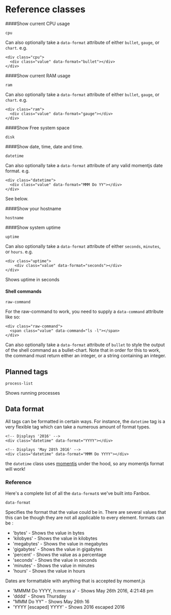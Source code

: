 
# Reference classes

####Show current CPU usage
```
cpu
```
Can also optionally take a ```data-format``` attribute of either ```bullet```, ```gauge```, or ```chart```.
e.g.
```
<div class="cpu">
  <div class="value" data-format="bullet"></div>
</div>
```

####Show current RAM usage
```
ram
```
Can also optionally take a ```data-format``` attribute of either ```bullet```, ```gauge```, or ```chart```.
e.g.
```
<div class="ram">
  <div class="value" data-format="gauge"></div>
</div>
```

####Show Free system space
```
disk
```

####Show date, time, date and time.
```
datetime
```
Can also optionally take a ```data-format``` attribute of any valid momentjs date format.
e.g.
```
<div class="datetime">
  <div class="value" data-format="MMM Do YY"></div>
</div>
```
See below.

####Show your hostname
```
hostname
```

####Show system uptime
```
uptime
```
Can also optionally take a ```data-format``` attribute of either ```seconds```, ```minutes```, or ```hours```.
e.g.
```
<div class="uptime">
    <div class="value" data-format="seconds"></div>
</div>
```
Shows uptime in seconds

#### Shell commands
```
raw-command
```

For the raw-command to work, you need to supply a ```data-command``` attribute like so:

```
<div class="raw-command">
  <span class="value" data-command="ls -l"></span>
</div>
```
Can also optionally take a ```data-format``` attribute of  ```bullet``` to style
the output of the shell command as a bullet-chart. Note that in order for this
to work, the command must return either an integer, or a string containing an integer.

## Planned tags

```
process-list
```
Shows running processes

## Data format

All tags can be formatted in certain ways. For instance, the ```datetime``` tag is a very flexible tag which can take a numerous amount of format types.

```
<!-- Displays '2016' -->
<div class="datetime" data-format="YYYY"></div>
```

```
<!-- Displays 'May 28th 2016' -->
<div class="datetime" data-format="MMM Do YYYY"></div>
```

the ```datetime``` class uses [momentjs](http://momentjs.com) under the hood, so any momentjs format will work!

### Reference

Here's a complete list of all the ```data-format```s we've built into Fanbox.

```
data-format
```

Specifies the format that the value could be in. There are several values that this can be though they are
not all applicable to every element. formats can be :

- 'bytes'     - Shows the value in bytes
- 'kilobyes'  - Shows the value in kilobytes
- 'megabytes' - Shows the value in megabytes
- 'gigabytes' - Shows the value in gigabytes
- 'percent' - Shows the value as a percentage
- 'seconds' - Shows the value in seconds
- 'minutes' - Shows the value in minutes
- 'hours' - Shows the value in hours

Dates are formattable with anything that is accepted by moment.js

- 'MMMM Do YYYY, h:mm:ss a' - Shows May 26th 2016, 4:21:48 pm
- 'dddd'                    - Shows Thursday
- "MMM Do YY"               - Shows May 26th 16
- 'YYYY [escaped] YYYY'     - Shows 2016 escaped 2016
